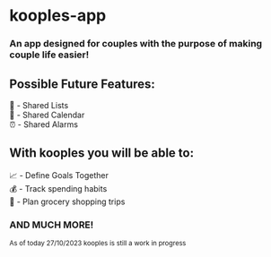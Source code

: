 # kooples-app
### An app designed for couples with the purpose of making couple life easier!

## Possible Future Features:
📓 - Shared Lists  
📆 - Shared Calendar  
⏰ - Shared Alarms  

## With kooples you will be able to:
📈 - Define Goals Together   
💰 - Track spending habits  
🥦 - Plan grocery shopping trips  
### AND MUCH MORE!

<sup>As of today 27/10/2023 kooples is still a work in progress</sup>
